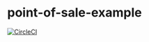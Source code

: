 # point-of-sale-example

[![CircleCI](https://circleci.com/gh/juan-ignacio-848/point-of-sale-example.svg?style=svg)](https://circleci.com/gh/juan-ignacio-848/point-of-sale-example)